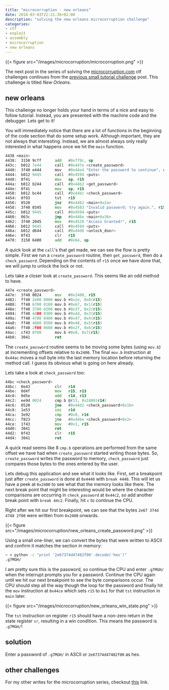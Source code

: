 ```yaml
---
title: "microcorruption - new orleans"
date: 2018-03-03T22:21:36+02:00
description: "solving the new orleans microcorruption challenge"
categories:
- ctf
- exploit
- assembly
- microcorruption
- new orleans
---
```


{{< figure src="/images/microcorruption/microcorruption.png" >}}

The next post in the series of solving the [microcorruption.com](https://microcorruption.com) ctf challenges continues from the [previous small tutorial challenge](https://leonjza.github.io/blog/2018/03/03/microcorruption---tutorial/) post. This challenge is titled _New Orleans_.
<!--more-->

## new orleans

This challenge no longer holds your hand in terms of a nice and easy to follow tutorial. Instead, you are presented with the machine code and the debugger. Lets get to it!

You will immediately notice that there are a lot of functions in the beginning of the code section that do some setup work. Although important, they are not always that interesting. Instead, we are almost always only really interested in what happens once we hit the `main` function.

```asm
4438 <main>
4438:  3150 9cff      add   #0xff9c, sp
443c:  b012 7e44      call  #0x447e <create_password>
4440:  3f40 e444      mov   #0x44e4 "Enter the password to continue", r15
4444:  b012 9445      call  #0x4594 <puts>
4448:  0f41           mov   sp, r15
444a:  b012 b244      call  #0x44b2 <get_password>
444e:  0f41           mov   sp, r15
4450:  b012 bc44      call  #0x44bc <check_password>
4454:  0f93           tst   r15
4456:  0520           jnz   #0x4462 <main+0x2a>
4458:  3f40 0345      mov   #0x4503 "Invalid password; try again.", r15
445c:  b012 9445      call  #0x4594 <puts>
4460:  063c           jmp   #0x446e <main+0x36>
4462:  3f40 2045      mov   #0x4520 "Access Granted!", r15
4466:  b012 9445      call  #0x4594 <puts>
446a:  b012 d644      call  #0x44d6 <unlock_door>
446e:  0f43           clr   r15
4470:  3150 6400      add   #0x64, sp
```

A quick look at the `call`'s that get made, we can see the flow is pretty simple. First we run a `create_password` routine, then `get_password`, then do a `check_password`. Depending on the contents of `r15` once we have done that, we will jump to unlock the lock or not.

Lets take a closer look at `create_password`. This seems like an odd method to have.

```asm
447e <create_password>
447e:  3f40 0024      mov   #0x2400, r15
4482:  ff40 2e00 0000 mov.b #0x2e, 0x0(r15)
4488:  ff40 6700 0100 mov.b #0x67, 0x1(r15)
448e:  ff40 3700 0200 mov.b #0x37, 0x2(r15)
4494:  ff40 4d00 0300 mov.b #0x4d, 0x3(r15)
449a:  ff40 4700 0400 mov.b #0x47, 0x4(r15)
44a0:  ff40 4800 0500 mov.b #0x48, 0x5(r15)
44a6:  ff40 2f00 0600 mov.b #0x2f, 0x6(r15)
44ac:  cf43 0700      mov.b #0x0, 0x7(r15)
44b0:  3041           ret
```

The `create_password` routine seems to be moving some bytes (using `mov.b`) at incrementing offsets relative to `0x2400`. The final `mov.b` instruction at `0x44ac` moves a null byte into the last memory location before returning the method call. I guess its obvious what is going on here already.

Lets take a look at `check_password` too:

```asm
44bc <check_password>
44bc:  0e43           clr   r14
44be:  0d4f           mov   r15, r13
44c0:  0d5e           add   r14, r13
44c2:  ee9d 0024      cmp.b @r13, 0x2400(r14)
44c6:  0520           jne   #0x44d2 <check_password+0x16>
44c8:  1e53           inc   r14
44ca:  3e92           cmp   #0x8, r14
44cc:  f823           jne   #0x44be <check_password+0x2>
44ce:  1f43           mov   #0x1, r15
44d0:  3041           ret
44d2:  0f43           clr   r15
44d4:  3041           ret
```

A quick read seems like 8 `cmp.b` operations are performed from the same offset we have had when `create_password` started writing those bytes. So, `create_password` writes the password to memory, `check_password` just compares those bytes to the ones entered by the user.

Lets debug this application and see what it looks like. First, set a breakpoint just after `create_password` is done at `0x4440` with `break 4440`. This will let us have a peek at `0x2400` to see what that the memory looks like there. The next break point that might be interesting would be where the character comparisons are occurring in `check_password` at `0x44c2`, so add another break point with `break 44c2`. Finally, hit `c` to continue the CPU.

Right after we hit our first breakpoint, we can see that the bytes `2e67 374d 4748 2f00` were written from `0x2400` onwards.

{{< figure src="/images/microcorruption/new_orleans_create_password.png" >}}

Using a small one-liner, we can convert the bytes that were written to ASCII and confirm it matches the section in memory:

```bash
~ » python -c "print '2e67374d47482f00'.decode('hex')"
.g7MGH/
```

I am pretty sure this is the password, so continue the CPU and enter `.g7MGH/` when the interrupt prompts you for a password. Continue the CPU again until we hit our next breakpoint to see the byte comparisons occur. The CPU should step all the way though the loop for the password and finally hit the `mov` instruction at `0x44ce` which sets `r15` to `0x1` for that `tst` instruction in `main` later.

{{< figure src="/images/microcorruption/new_orleans_win_state.png" >}}

The `tst` instruction on register `r15` should have a non-zero return in the state register `sr`, resulting in a win condition. This means the password is `.g7MGH/`!

## solution

Enter a password of `.g7MGH/` in ASCII or `2e67374d47482f00` as hex.

## other challenges

For my other writes for the microcorruption series, checkout [this](https://leonjza.github.io/categories/microcorruption/) link.
